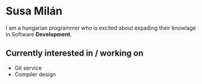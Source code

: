 # Susa Milán
I am a hungarian programmer who is excited about expading their knowlage in Software **Development**.

## Currently interested in / working on

- Git service
- Compiler design
